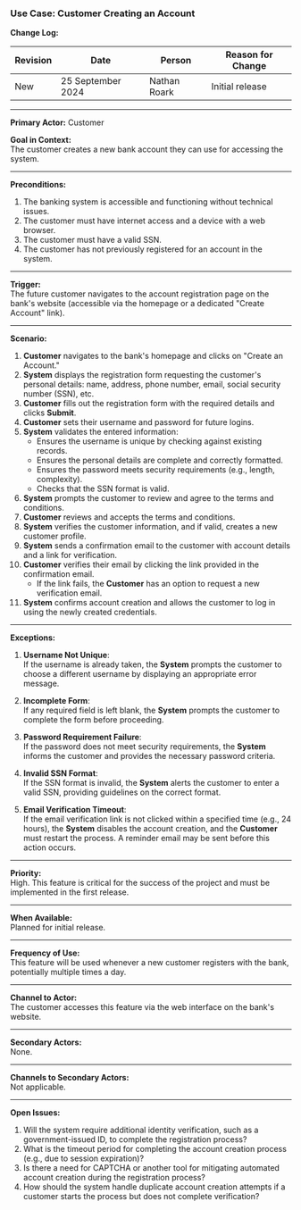 ### Use Case: Customer Creating an Account

**Change Log:**

| Revision | Date              | Person       | Reason for Change |
| -------- | ----------------- | ------------ | ----------------- |
| New      | 25 September 2024 | Nathan Roark | Initial release   |

---

**Primary Actor:** Customer

**Goal in Context:**  
The customer creates a new bank account they can use for accessing the system.

---

**Preconditions:**

1. The banking system is accessible and functioning without technical issues.
2. The customer must have internet access and a device with a web browser.
3. The customer must have a valid SSN.
4. The customer has not previously registered for an account in the system.

---

**Trigger:**  
The future customer navigates to the account registration page on the bank's website (accessible via the homepage or a dedicated "Create Account" link).

---

**Scenario:**

1. **Customer** navigates to the bank's homepage and clicks on "Create an Account."
2. **System** displays the registration form requesting the customer's personal details: name, address, phone number, email, social security number (SSN), etc.
3. **Customer** fills out the registration form with the required details and clicks **Submit**.
4. **Customer** sets their username and password for future logins.
5. **System** validates the entered information:
   - Ensures the username is unique by checking against existing records.
   - Ensures the personal details are complete and correctly formatted.
   - Ensures the password meets security requirements (e.g., length, complexity).
   - Checks that the SSN format is valid.
6. **System** prompts the customer to review and agree to the terms and conditions.
7. **Customer** reviews and accepts the terms and conditions.
8. **System** verifies the customer information, and if valid, creates a new customer profile.
9. **System** sends a confirmation email to the customer with account details and a link for verification.
10. **Customer** verifies their email by clicking the link provided in the confirmation email.
    - If the link fails, the **Customer** has an option to request a new verification email.
11. **System** confirms account creation and allows the customer to log in using the newly created credentials.

---

**Exceptions:**

1. **Username Not Unique**:  
   If the username is already taken, the **System** prompts the customer to choose a different username by displaying an appropriate error message.
2. **Incomplete Form**:  
   If any required field is left blank, the **System** prompts the customer to complete the form before proceeding.

3. **Password Requirement Failure**:  
   If the password does not meet security requirements, the **System** informs the customer and provides the necessary password criteria.

4. **Invalid SSN Format**:  
   If the SSN format is invalid, the **System** alerts the customer to enter a valid SSN, providing guidelines on the correct format.

5. **Email Verification Timeout**:  
   If the email verification link is not clicked within a specified time (e.g., 24 hours), the **System** disables the account creation, and the **Customer** must restart the process. A reminder email may be sent before this action occurs.

---

**Priority:**  
High. This feature is critical for the success of the project and must be implemented in the first release.

---

**When Available:**  
Planned for initial release.

---

**Frequency of Use:**  
This feature will be used whenever a new customer registers with the bank, potentially multiple times a day.

---

**Channel to Actor:**  
The customer accesses this feature via the web interface on the bank's website.

---

**Secondary Actors:**  
None.

---

**Channels to Secondary Actors:**  
Not applicable.

---

**Open Issues:**

1. Will the system require additional identity verification, such as a government-issued ID, to complete the registration process?
2. What is the timeout period for completing the account creation process (e.g., due to session expiration)?
3. Is there a need for CAPTCHA or another tool for mitigating automated account creation during the registration process?
4. How should the system handle duplicate account creation attempts if a customer starts the process but does not complete verification?
